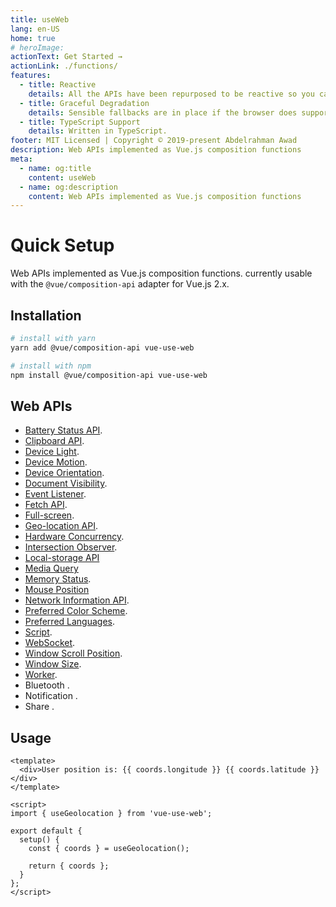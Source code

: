 ```yaml
---
title: useWeb
lang: en-US
home: true
# heroImage:
actionText: Get Started →
actionLink: ./functions/
features:
  - title: Reactive
    details: All the APIs have been repurposed to be reactive so you can use them directly in your components.
  - title: Graceful Degradation
    details: Sensible fallbacks are in place if the browser does support an API or the user doesn't give the permission.
  - title: TypeScript Support
    details: Written in TypeScript.
footer: MIT Licensed | Copyright © 2019-present Abdelrahman Awad
description: Web APIs implemented as Vue.js composition functions
meta:
  - name: og:title
    content: useWeb
  - name: og:description
    content: Web APIs implemented as Vue.js composition functions
---
```


# Quick Setup

Web APIs implemented as Vue.js composition functions. currently usable with the `@vue/composition-api` adapter for Vue.js 2.x.

## Installation

```bash
# install with yarn
yarn add @vue/composition-api vue-use-web

# install with npm
npm install @vue/composition-api vue-use-web
```

## Web APIs

- [Battery Status API](./functions/battery.md).
- [Clipboard API](./functions/clipboard.md).
- [Device Light](./functions/device-light.md).
- [Device Motion](./functions/device-motion.md).
- [Device Orientation](./functions/device-orientation.md).
- [Document Visibility](./functions/document-visibility.md).
- [Event Listener](./functions/event-listener).
- [Fetch API](./functions/fetch.md).
- [Full-screen](./functions/fullscreen.md).
- [Geo-location API](./functions/geolocation.md).
- [Hardware Concurrency](./functions/hardware-concurrency.md).
- [Intersection Observer](./functions/intersection-observer.md).
- [Local-storage API](./functions/local-storage.md)
- [Media Query](./functions/media-query.md)
- [Memory Status](./functions/memory-status.md).
- [Mouse Position](./functions/mouse-position.md)
- [Network Information API](./functions/network.md).
- [Preferred Color Scheme](./functions/preferred-color-scheme.md).
- [Preferred Languages](./functions/preferred-languages.md).
- [Script](./functions/script.md).
- [WebSocket](./functions/websocket.md).
- [Window Scroll Position](./functions/scroll-position.md).
- [Window Size](./functions/window-size.md).
- [Worker](./functions/worker.md).
- Bluetooth <Badge text="WIP" type="warn" />.
- Notification <Badge text="WIP" type="warn" />.
- Share <Badge text="WIP" type="warn" />.

## Usage

```vue
<template>
  <div>User position is: {{ coords.longitude }} {{ coords.latitude }}</div>
</template>

<script>
import { useGeolocation } from 'vue-use-web';

export default {
  setup() {
    const { coords } = useGeolocation();

    return { coords };
  }
};
</script>
```

<!-- TODO: Insert geolocation example -->

